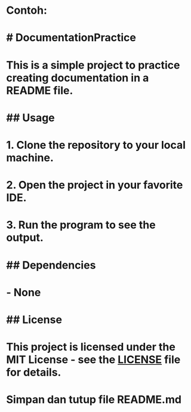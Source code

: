 # Contoh:
# # DocumentationPractice
# This is a simple project to practice creating documentation in a README file. #
# ## Usage
# 1. Clone the repository to your local machine.
# 2. Open the project in your favorite IDE.
# 3. Run the program to see the output. #
# ## Dependencies
# - None #
# ## License
# This project is licensed under the MIT License - see the [LICENSE](LICENSE) file for details.
# Simpan dan tutup file README.md
